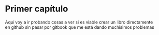 # Primer capítulo

Aquí voy a ir probando cosas a ver si es viable crear un libro directamente en github sin pasar por gitbook que me está dando muchísimos problemas
